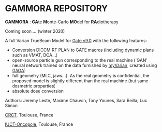 # GAMMORA REPOSITORY

**GAMMORA** : **GA**te **M**onte-Carlo **MO**del for **RA**diotherapy

Coming soon.... (winter 2020)

A full Varian TrueBeam Model for [Gate v9.0](https://github.com/OpenGATE/Gate) with the following features:
- Conversion DICOM RT PLAN to GATE macros (including dynamic plans such as VMAT, DCA...)
- open-source particle gun corresponding to the real machine ('GAN' neural network trained on the data furnished by [myVarian](https://www.myvarian.com/), created using [GAGA](https://github.com/dsarrut/gaga))
- full geometry (MLC, jaws...). As the real geometry is confidential, the proposed model is slightly different than the real machine (but same dosmetric properties) 
- absolute dose conversion







Authors: Jeremy Leste, Maxime Chauvin, Tony Younes, Sara Beilla, Luc Simon

[CRCT](https://www.crct-inserm.fr/), Toulouse, France

[IUCT-Oncopole](https://www.iuct-oncopole.fr/), Toulouse, France
